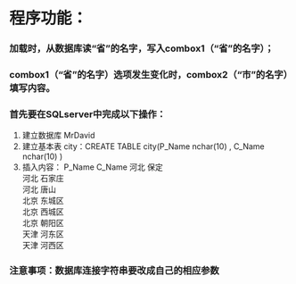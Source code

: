# 程序功能：
### 加载时，从数据库读“省”的名字，写入combox1（“省”的名字）；
### combox1（“省”的名字）选项发生变化时，combox2（“市”的名字）填写内容。
### 首先要在SQLserver中完成以下操作：
1. 建立数据库 MrDavid
2. 建立基本表 city：CREATE TABLE city(P_Name nchar(10) ,	C_Name nchar(10) ) 
3. 插入内容：
    P_Name   C_Name
    河北         保定        
    河北        	石家庄       
    河北        	唐山        
    北京        	东城区       
    北京        	西城区       
    北京        	朝阳区       
    天津        	河东区       
    天津        	河西区       

### 注意事项：数据库连接字符串要改成自己的相应参数
